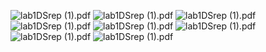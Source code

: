 ![lab1DSrep (1).pdf](./assets/lab1DSrep%20(1)_page-0001.jpg)
![lab1DSrep (1).pdf](./assets/lab1DSrep%20(1)_page-0002.jpg)
![lab1DSrep (1).pdf](./assets/lab1DSrep%20(1)_page-0003.jpg)
![lab1DSrep (1).pdf](./assets/lab1DSrep%20(1)_page-0004.jpg)
![lab1DSrep (1).pdf](./assets/lab1DSrep%20(1)_page-0005.jpg)
![lab1DSrep (1).pdf](./assets/lab1DSrep%20(1)_page-0006.jpg)
![lab1DSrep (1).pdf](./assets/lab1DSrep%20(1)_page-0007.jpg)
![lab1DSrep (1).pdf](./assets/lab1DSrep%20(1)_page-0008.jpg)
